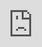 ```yaml
---
title: "Responsive Video"
---
```


# Responsive Video

{{< featured type="Mixin" name="responsive-video" >}}
**Responsive Video** Sass mixin helps you create responsive containing elements with fixed aspect ratio that you define. This is especially useful when you embed videos from youtube or similar sources.

{{< hint info >}}
**Important:** Any direct child element you put inside the responsive video containers will be positioned `absolute` and take up as much space as the containing element. So, **do not put more than one direct child element** into the responsive video containers.
{{< /hint >}}

{{< /featured >}}

## Arguments

{{< arguments/table footnote="The value you pass can be with or without the quotation marks." >}}
    {{< arguments/row name="$ratio" type="string, number" description="Accepts only one arguments. It can be `number` or `string` type. The value must be formatted something like this: `16/9`, `4/3`, `1/1` based on the ratio of the video that you want to embed. Default ratio value is set to `16/9`." >}}
{{< /arguments/table >}}

## Examples

{{< highlightwrap class="example">}}
Let try calling it without passing an argument. Remember that the default `$ratio` value is set to `16/9`.
{{< highlight html >}}
<div class="responsive-video">
    <iframe src="https://www.youtube.com/embed/JBc6JiRlsOU" frameborder="0" allow="accelerometer; autoplay; encrypted-media; gyroscope; picture-in-picture" allowfullscreen></iframe>
</div>
{{< /highlight >}}
{{< highlight scss >}}
.responsive-video{
    @include gls-responsive-video;
}
{{< /highlight >}}
{{< highlight css >}}
//CSS Output
.responsive-video {
    position: relative;
    padding-top: 56.25%;
}
.responsive-video > * {
    width: 100%;
    height: 100%;
    position: absolute;
    top: 0;
    right: 0;
    bottom: 0;
    left: 0;
}
{{< /highlight >}}
<style>
.responsive-video.example01 {
    position: relative;
    padding-top: 56.25%;
    margin-bottom: 16px;
    border-radius: 3px;
    overflow: hidden;
}
.responsive-video > * {
    width: 100%;
    height: 100%;
    position: absolute;
    top: 0;
    right: 0;
    bottom: 0;
    left: 0;
}
</style>
<div class="responsive-video example01">
    <iframe src="https://www.youtube.com/embed/JBc6JiRlsOU" frameborder="0" allow="accelerometer; autoplay; encrypted-media; gyroscope; picture-in-picture" allowfullscreen></iframe>
</div>

Try to resize the browser screen to see the result.

{{< /highlightwrap >}}

{{< highlightwrap class="example">}}
Now, let's try with a video clip that has 4/3 aspect ratio and pass the related value for `$ratio` argument. Comes from the loving voice of **Anna German**.
{{< highlight html >}}
<div class="responsive-video">
    <iframe src="https://www.youtube.com/embed/KYaCmvyK50Q" frameborder="0" allow="accelerometer; autoplay; encrypted-media; gyroscope; picture-in-picture" allowfullscreen></iframe>
</div>
{{< /highlight >}}
{{< highlight scss >}}
.responsive-video{
    @include gls-responsive-video(4/3);
}
{{< /highlight >}}
{{< highlight css >}}
//CSS Output
.responsive-video {
    position: relative;
    padding-top: 75%;
}
.responsive-video > * {
    width: 100%;
    height: 100%;
    position: absolute;
    top: 0;
    right: 0;
    bottom: 0;
    left: 0;
}
{{< /highlight >}}
<style>
.responsive-video.example02 {
    position: relative;
    padding-top: 75%;
    margin-bottom: 16px;
    border-radius: 3px;
    overflow: hidden;
}
</style>
<div class="responsive-video example02">
<iframe width="560" height="315" src="https://www.youtube.com/embed/KYaCmvyK50Q" frameborder="0" allow="accelerometer; autoplay; encrypted-media; gyroscope; picture-in-picture" allowfullscreen></iframe>
</div>
{{< /highlightwrap >}}

{{< highlightwrap class="example">}}
Now, let's pass a string value.
{{< highlight html >}}
<div class="responsive-video">
    <iframe src="https://www.youtube.com/embed/fiyABGQnF5A" frameborder="0" allow="accelerometer; autoplay; encrypted-media; gyroscope; picture-in-picture" allowfullscreen></iframe>
</div>
{{< /highlight >}}
{{< highlight scss >}}
.responsive-video{
    @include gls-responsive-video("16/9");
}
{{< /highlight >}}
{{< highlight css >}}
//CSS Output
.responsive-video {
    position: relative;
    padding-top: 56.25%;
}
.responsive-video > * {
    width: 100%;
    height: 100%;
    position: absolute;
    top: 0;
    right: 0;
    bottom: 0;
    left: 0;
}
{{< /highlight >}}
<style>
.responsive-video.example03 {
    position: relative;
    padding-top: 56.25%;
    margin-bottom: 16px;
    border-radius: 3px;
    overflow: hidden;
}
</style>
<div class="responsive-video example03">
<iframe src="https://www.youtube.com/embed/fiyABGQnF5A" frameborder="0" allow="accelerometer; autoplay; encrypted-media; gyroscope; picture-in-picture" allowfullscreen></iframe>
</div>
{{< /highlightwrap >}}